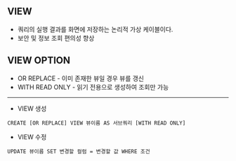 ## VIEW
* 쿼리의 실행 결과를 화면에 저장하는 논리적 가상 케이블이다.
* 보안 및 정보 조회 편의성 향상

## VIEW OPTION
* OR REPLACE - 이미 존재한 뷰일 경우 뷰를 갱신
* WITH READ ONLY - 읽기 전용으로 생성하여 조회만 가능
***

* VIEW 생성
~~~
CREATE [OR REPLACE] VIEW 뷰이름 AS 서브쿼리 [WITH READ ONLY]
~~~

* VIEW 수정
~~~
UPDATE 뷰이름 SET 변경할 컬럼 = 변경할 값 WHERE 조건
~~~
